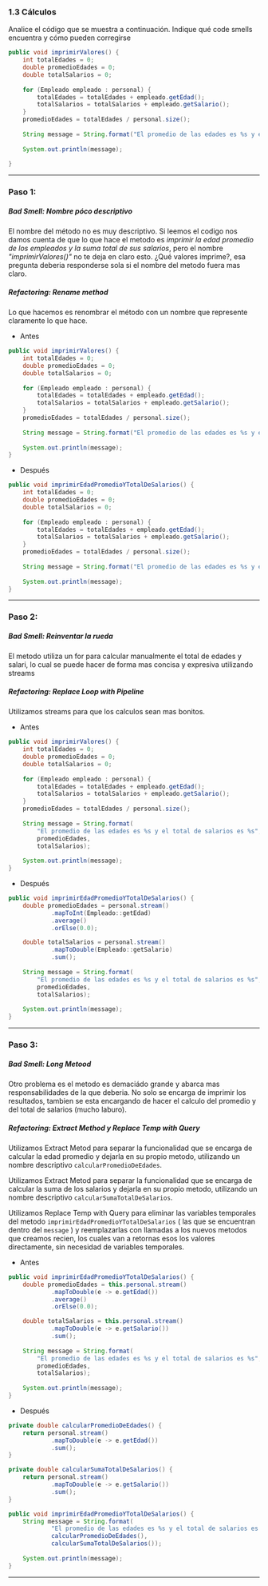 ### 1.3 Cálculos 
Analice el código que se muestra a continuación. Indique qué code smells encuentra y cómo pueden corregirse

```java
public void imprimirValores() {
	int totalEdades = 0;
	double promedioEdades = 0;
	double totalSalarios = 0;
	
	for (Empleado empleado : personal) {
		totalEdades = totalEdades + empleado.getEdad();
		totalSalarios = totalSalarios + empleado.getSalario();
	}
	promedioEdades = totalEdades / personal.size();
		
	String message = String.format("El promedio de las edades es %s y el total de salarios es %s", promedioEdades, totalSalarios);
	
	System.out.println(message);
			
}
```

---

### Paso 1:

##### Bad Smell: Nombre póco descriptivo

El nombre del método no es muy descriptivo. Si leemos el codigo nos damos cuenta de que lo que hace el metodo es *imprimir la edad promedio de los empleados y la suma total de sus salarios*, pero el nombre *"imprimirValores()"* no te deja en claro esto. 
¿Qué valores imprime?, esa pregunta deberia responderse sola si el nombre del metodo fuera mas claro.

##### Refactoring: Rename method

Lo que hacemos es renombrar el método con un nombre que represente claramente lo que hace.

- Antes

```java
public void imprimirValores() {
	int totalEdades = 0;
	double promedioEdades = 0;
	double totalSalarios = 0;
	
	for (Empleado empleado : personal) {
		totalEdades = totalEdades + empleado.getEdad();
		totalSalarios = totalSalarios + empleado.getSalario();
	}
	promedioEdades = totalEdades / personal.size();
		
	String message = String.format("El promedio de las edades es %s y el total de salarios es %s", promedioEdades, totalSalarios);
	
	System.out.println(message);
}
```
- Después

```java
public void imprimirEdadPromedioYTotalDeSalarios() {
	int totalEdades = 0;
	double promedioEdades = 0;
	double totalSalarios = 0;
	
	for (Empleado empleado : personal) {
		totalEdades = totalEdades + empleado.getEdad();
		totalSalarios = totalSalarios + empleado.getSalario();
	}
	promedioEdades = totalEdades / personal.size();
		
	String message = String.format("El promedio de las edades es %s y el total de salarios es %s", promedioEdades, totalSalarios);
	
	System.out.println(message);
}
```

---

### Paso 2:

##### Bad Smell: Reinventar la rueda

El metodo utiliza un for para calcular manualmente el total de edades y salari, lo cual se puede hacer de forma mas concisa y expresiva utilizando streams


##### Refactoring: Replace Loop with Pipeline

Utilizamos streams para que los calculos sean mas bonitos.

- Antes

```java
public void imprimirValores() {
	int totalEdades = 0;
	double promedioEdades = 0;
	double totalSalarios = 0;
	
	for (Empleado empleado : personal) {
		totalEdades = totalEdades + empleado.getEdad();
		totalSalarios = totalSalarios + empleado.getSalario();
	}
	promedioEdades = totalEdades / personal.size();
		
	String message = String.format(
		"El promedio de las edades es %s y el total de salarios es %s", 
		promedioEdades, 
		totalSalarios);
	
	System.out.println(message);
}
```
- Después

```java
public void imprimirEdadPromedioYTotalDeSalarios() {
	double promedioEdades = personal.stream()
			.mapToInt(Empleado::getEdad)
			.average()
			.orElse(0.0);

	double totalSalarios = personal.stream()
			.mapToDouble(Empleado::getSalario)
			.sum();
		
	String message = String.format(
		"El promedio de las edades es %s y el total de salarios es %s", 
		promedioEdades, 
		totalSalarios);
	
	System.out.println(message);
}
```

---

### Paso 3:

##### Bad Smell: Long Metood

Otro problema es el metodo es demaciádo grande y abarca mas responsabilidades de la que deberia. No solo se encarga de imprimir los resultados, tambien se esta encargando de hacer el calculo del promedio y del total de salarios (mucho laburo).


##### Refactoring: Extract Method y Replace Temp with Query

Utilizamos Extract Metod para separar la funcionalidad que se encarga de calcular la edad promedio y dejarla en su propio metodo, utilizando un nombre descriptivo ```calcularPromedioDeEdades```.

Utilizamos Extract Metod para separar la funcionalidad que se encarga de calcular la suma de los salarios y dejarla en su propio metodo, utilizando un nombre descriptivo ```calcularSumaTotalDeSalarios```.

Utilizamos Replace Temp with Query para eliminar las variables temporales del metodo ```imprimirEdadPromedioYTotalDeSalarios``` ( las que se encuentran dentro del ```message``` ) y reemplazarlas con llamadas a los nuevos metodos que creamos recien, los cuales van a retornas esos los valores directamente, sin necesidad de variables temporales.

- Antes

```java
public void imprimirEdadPromedioYTotalDeSalarios() {
	double promedioEdades = this.personal.stream()
			.mapToDouble(e -> e.getEdad())
			.average()
			.orElse(0.0);

	double totalSalarios = this.personal.stream()
			.mapToDouble(e -> e.getSalario())
			.sum();
		
	String message = String.format(
		"El promedio de las edades es %s y el total de salarios es %s", 
		promedioEdades, 
		totalSalarios);
	
	System.out.println(message);
}
```

- Después

```java
private double calcularPromedioDeEdades() {
	return personal.stream()
			.mapToDouble(e -> e.getEdad())
			.sum();
}

private double calcularSumaTotalDeSalarios() {
	return personal.stream()
			.mapToDouble(e -> e.getSalario())
			.sum();
}

public void imprimirEdadPromedioYTotalDeSalarios() {
	String message = String.format(
			"El promedio de las edades es %s y el total de salarios es %s", 
			calcularPromedioDeEdades(), 
			calcularSumaTotalDeSalarios());
	
	System.out.println(message);
}
```

---